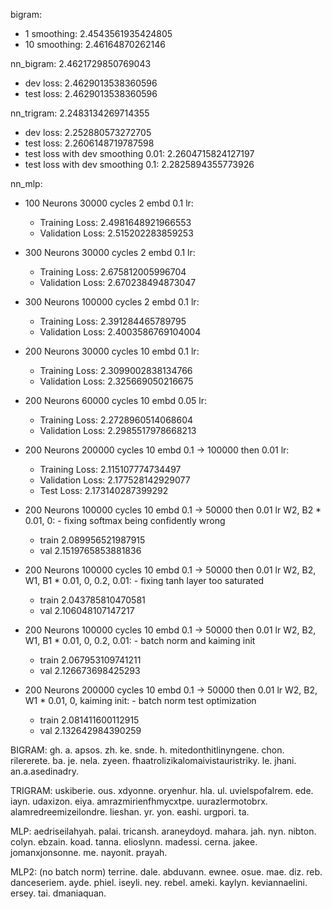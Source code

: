bigram:
- 1 smoothing: 2.4543561935424805
- 10 smoothing: 2.46164870262146

nn_bigram: 2.4621729850769043
- dev loss: 2.4629013538360596
- test loss: 2.4629013538360596

nn_trigram: 2.2483134269714355
- dev loss: 2.252880573272705
- test loss: 2.2606148719787598
- test loss with dev smoothing 0.01: 2.2604715824127197
- test loss with dev smoothing 0.1: 2.2825894355773926

nn_mlp:
- 100 Neurons 30000 cycles 2 embd 0.1 lr:
    - Training Loss: 2.4981648921966553
    - Validation Loss: 2.515202283859253

- 300 Neurons 30000 cycles 2 embd 0.1 lr:
    - Training Loss: 2.675812005996704
    - Validation Loss: 2.670238494873047

- 300 Neurons 100000 cycles 2 embd 0.1 lr:
    - Training Loss: 2.391284465789795
    - Validation Loss: 2.4003586769104004

- 200 Neurons 30000 cycles 10 embd 0.1 lr:
    - Training Loss: 2.3099002838134766
    - Validation Loss: 2.325669050216675

- 200 Neurons 60000 cycles 10 embd 0.05 lr:
    - Training Loss: 2.2728960514068604
    - Validation Loss: 2.2985517978668213

- 200 Neurons 200000 cycles 10 embd 0.1 -> 100000 then 0.01 lr:
    - Training Loss: 2.115107774734497
    - Validation Loss: 2.177528142929077
    - Test Loss: 2.173140287399292

- 200 Neurons 100000 cycles 10 embd 0.1 -> 50000 then 0.01 lr W2, B2 * 0.01, 0: - fixing softmax being confidently wrong
    - train 2.089956521987915
    - val 2.1519765853881836

- 200 Neurons 100000 cycles 10 embd 0.1 -> 50000 then 0.01 lr W2, B2, W1, B1 * 0.01, 0, 0.2, 0.01: - fixing tanh layer too saturated
    - train 2.043785810470581
    - val 2.106048107147217

- 200 Neurons 100000 cycles 10 embd 0.1 -> 50000 then 0.01 lr W2, B2, W1, B1 * 0.01, 0, 0.2, 0.01: - batch norm and kaiming init
    - train 2.067953109741211
    - val 2.126673698425293

- 200 Neurons 200000 cycles 10 embd 0.1 -> 50000 then 0.01 lr W2, B2, W1 * 0.01, 0, kaiming init: - batch norm test optimization
    - train 2.081411600112915
    - val 2.132642984390259



BIGRAM:
gh. a. apsos. zh. ke. snde. h. mitedonthitlinyngene. chon. rilererete. ba. je. nela. zyeen. 
fhaatrolizikalomaivistauristriky. le. jhani. an.a.asedinadry.

TRIGRAM:
uskiberie. ous. xdyonne. oryenhur. hla. ul. uvielspofalrem. ede.
iayn. udaxizon. eiya. amrazmirienfhmycxtpe. uurazlermotobrx. alamredreemizeilondre. lieshan.
yr. yon. eashi. urgpori. ta.

MLP:
aedriseilahyah. palai. tricansh. araneydoyd. mahara. jah. nyn. nibton. colyn. ebzain.
koad. tanna. elioslynn. madessi. cerna. jakee. jomanxjonsonne. me. nayonit. prayah.

MLP2: (no batch norm)
terrine. dale. abduvann. ewnee. osue. mae. diz. reb. danceseriem. ayde. phiel. iseyli. ney.
rebel. ameki. kaylyn. keviannaelini. ersey. tai. dmaniaquan.
